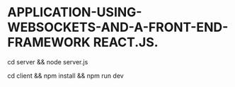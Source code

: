 # APPLICATION-USING-WEBSOCKETS-AND-A-FRONT-END-FRAMEWORK REACT.JS.

cd server && node server.js

cd client && npm install && npm run dev
